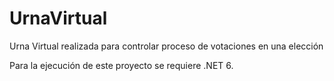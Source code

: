 # UrnaVirtual
Urna Virtual realizada para controlar proceso de votaciones en una elección

Para la ejecución de este proyecto se requiere .NET 6. 

